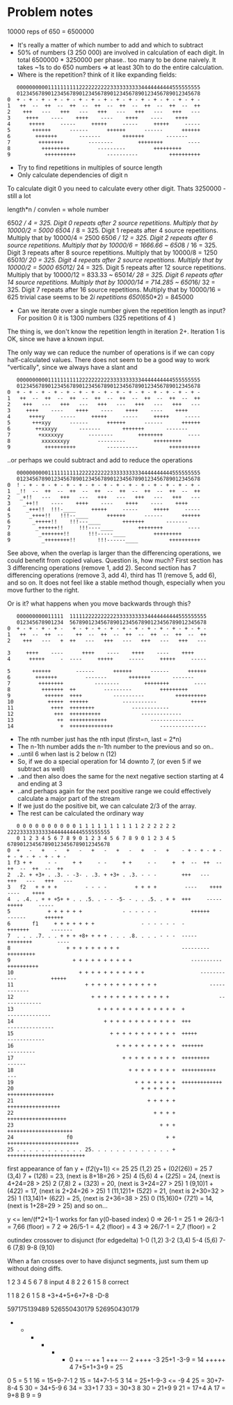 # Problem notes

10000 reps of 650 = 6500000

* It's really a matter of which number to add and which to subtract
* 50% of numbers (3 250 000) are involved in calculation of each digit. In total 6500000 * 3250000 per phase.. too many to be done naively. It takes ~1s to do 650 numbers => at least 30h to do the entire calculation.
* Where is the repetition? think of it like expanding fields:

```text
   00000000001111111111222222222233333333334444444444555555555
   01234567890123456789012345678901234567890123456789012345678
0  + - + - + - + - + - + - + - + - + - + - + - + - + - + - + -
1   ++  --  ++  --  ++  --  ++  --  ++  --  ++  --  ++  --  ++
2    +++   ---   +++   ---   +++   ---   +++   ---   +++   ---
3     ++++    ----    ++++    ----    ++++    ----    ++++    
4      +++++     -----     +++++     -----     +++++     -----
5       ++++++      ------      ++++++      ------      ++++++
6        +++++++       -------       +++++++       -------
7         ++++++++        --------        ++++++++        ----
8          +++++++++         ---------         +++++++++      
9           ++++++++++          ----------          ++++++++++
```

* Try to find repetitions in multiples of source length
* Only calculate dependencies of digit n

To calculate digit 0 you need to calculate every other digit. Thats 3250000 - still a lot

length*n / convlen = whole number

650*2 /  4 = 325. Digit 0 repeats after  2 source repetitions. Multiply that by 10000/2 = 5000
650*4 /  8 = 325. Digit 1 repeats after  4 source repetitions. Multiply that by 10000/4 = 2500
650*6 / 12 = 325. Digit 2 repeats after  6 source repetitions. Multiply that by 10000/6 = 1666.66 ~
650*8 / 16 = 325. Digit 3 repeats after  8 source repetitions. Multiply that by 10000/8 = 1250 
650*10/ 20 = 325. Digit 4 repeats after  2 source repetitions. Multiply that by 10000/2 = 5000
650*12/ 24 = 325. Digit 5 repeats after 12 source repetitions. Multiply that by 10000/12 = 833.33 ~
650*14/ 28 = 325. Digit 6 repeats after 14 source repetitions. Multiply that by 10000/14 = 714.285 ~
650*16/ 32 = 325. Digit 7 repeats after 16 source repetitions. Multiply that by 10000/16 = 625
trivial case seems to be 2*i repetitions
650*(650*2) = 845000

* Can we iterate over a single number given the repetition length as input? For position 0 it is 1300 numbers (325 repetitions of 4 )

The thing is, we don't know the repetition length in iteration 2+. Iteration 1 is OK, since we have a known input.

The only way we can reduce the number of operations is if we can copy half-calculated values. 
There does not seem to be a good way to work "vertically", since we always have a slant and 

```text
   00000000001111111111222222222233333333334444444444555555555
   01234567890123456789012345678901234567890123456789012345678
0  + - + - + - + - + - + - + - + - + - + - + - + - + - + - + -
1   ++  --  ++  --  ++  --  ++  --  ++  --  ++  --  ++  --  ++
2    +++   ---   +++   ---   +++   ---   +++   ---   +++   ---
3     ++++    ----    ++++    ----    ++++    ----    ++++    
4      ++++y     -----     +++++     -----     +++++     -----
5       +++xyy      ------      ++++++      ------      ++++++
6        ++xxxyy       -------       +++++++       -------
7         +xxxxxyy        --------        ++++++++        ----
8          xxxxxxxyy         ---------         +++++++++      
9           ++++++++++          ----------          ++++++++++
```

..or perhaps we could subtract and add to reduce the operations

```text
   00000000001111111111222222222233333333334444444444555555555
   01234567890123456789012345678901234567890123456789012345678
0  ! - + - + - + - + - + - + - + - + - + - + - + - + - + - + -
1  _!!  --  ++  --  ++  --  ++  --  ++  --  ++  --  ++  --  ++
2   _+!!   ---   +++   ---   +++   ---   +++   ---   +++   ---
3    _++!!    ----    ++++    ----    ++++    ----    ++++    
4     _+++!!  !!!-____     +++++     -----     +++++     -----
5      _++++!!   !!!--____      ++++++      ------      ++++++
6       _+++++!!    !!!---____       +++++++       -------
7        _++++++!!     !!!----____        ++++++++        ----
8         _+++++++!!      !!!-----____         +++++++++      
9          _++++++++!!       !!!------____          ++++++++++
```

See above, when the overlap is larger than the differencing operations, we could benefit from copied values. Question is, how much?
First section has 3 differencing operations (remove 1, add 2). Second section has 7 differencing operations (remove 3, add 4), third has 11 (remove 5, add 6), and so on.
It does not feel like a stable method though, especially when you move further to the right.

Or is it? what happens when you move backwards through this?

```text
   000000000011111  11111222222222233333333334444444444555555555
   012345678901234  56789012345678901234567890123456789012345678
0  + - + - + - + -   + - + - + - + - + - + - + - + - + - + - + -
1   ++  --  ++  --    ++  --  ++  --  ++  --  ++  --  ++  --  ++
2    +++   ---   +  ++   ---   +++   ---   +++   ---   +++   ---

3     ++++    ----      ++++    ----    ++++    ----    ++++    
4      +++++     -  ----     +++++     -----     +++++     -----

5       ++++++        ------      ++++++      ------      ++++++
6        +++++++         -------       +++++++       -------
7         ++++++++          --------        ++++++++        ----
8          +++++++  ++         ---------         +++++++++      
9           ++++++  ++++          ----------          ++++++++++
10           +++++  ++++++           -----------           +++++
11            ++++  ++++++++            ------------            
12             +++  ++++++++++             -------------        
13              ++  ++++++++++++              --------------    
14               +  ++++++++++++++               ---------------
```

* The nth number just has the nth input (first=n, last = 2*n)
* The n-1th number adds the n-1th number to the previous and so on..
* ..until 6 when last is 2 below n (12)
* So, if we do a special operation for 14 downto 7, (or even 5 if we subtract as well)
* ..and then also does the same for the next negative section starting at 4 and ending at 3
* ..and perhaps again for the next positive range we could effectively calculate a major part of the stream
* If we just do the positive bit, we can calculate 2/3 of the array.
* The rest can be calculated the ordinary way


```text
   0 0 0 0 0 0 0 0 0 0 1 1 1 1 1 1 1 1 1 1 2 2 2 2 2 2  222233333333334444444444555555555
   0 1 2 3 4 5 6 7 8 9 0 1 2 3 4 5 6 7 8 9 0 1 2 3 4 5  678901234567890123456789012345678
0  +   -   +   -   +   -   +   -   +   -   +   -   +    - + - + - + - + - + - + - + - + -
1 f3 + +     - -     + +     - -     + +     - -     +  +  --  ++  --  ++  --  ++  --  ++
2  .2. + +3+ . .3. - -3- . .3. + +3+ . .3. - - -        +++   ---   +++   ---   +++   ---
3   f2   + + + +         - - - -         + + + +         ----    ++++    ----    ++++    
4  . .4. . + + +5+ + . . .5. . - - -5- - . . .5. . + +  +++     -----     +++++     -----
5            + + + + + +             - - - - - -           ++++++      ------      ++++++
6       f1     + + + + + + +               - - - - - -  -       +++++++       -------
7  . . . .7. . . + + + +8+ + + + . . . .8. . . . - - -  -----        ++++++++        ----
8                  + + + + + + + + +                    ---------         +++++++++      
9                    + + + + + + + + + +                   ----------          ++++++++++
10                     + + + + + + + + + + +                  -----------           +++++
11                       + + + + + + + + + + + +                 ------------            
12                         + + + + + + + + + + + + +                -------------        
13                           + + + + + + + + + + + + +  +              --------------    
14                             + + + + + + + + + + + +  +++               ---------------
15                               + + + + + + + + + + +  +++++                ------------
16                                 + + + + + + + + + +  +++++++                 ---------
17                                   + + + + + + + + +  +++++++++                  ------
18                                     + + + + + + + +  +++++++++++                   ---
19                                       + + + + + + +  +++++++++++++                    
20                                         + + + + + +  +++++++++++++++                  
21                                           + + + + +  +++++++++++++++++                
22                                             + + + +  +++++++++++++++++++              
23                                               + + +  +++++++++++++++++++++            
24                 f0                              + +  +++++++++++++++++++++++          
25 . . . . . . . . . . . 25. . . . . . . . . . . . . +  +++++++++++++++++++++++++        
```

first appearance of fan
y + (f*2*(y+1)) <= 25
25 (1,2) 25 + (0*2*(26)) = 25
 7 (3,4) 7 + (1*2*8) = 23, (next is 8+18=26 > 25)
 4 (5,6) 4 + (2*2*5) = 24, (next is 4+24=28 > 25)
 2 (7,8) 2 + (3*2*3) = 20, (next is 3+24=27 > 25)
 1 (9,10)1 + (4*2*2) = 17, (next is 2+24=26 > 25)
 1 (11,12)1+ (5*2*2) = 21, (next is 2+30=32 > 25)
 1 (13,14)1+ (6*2*2) = 25, (next is 2+36=38 > 25)
 0 (15,16)0+ (7*2*1) = 14, (next is 1+28=29 > 25)
and so on...

y <= len/(f*2+1)-1
works for
fan y(0-based index)
0 => 26-1 = 25
1 => 26/3-1 = 7,66 (floor) = 7
2 => 26/5-1 = 4,2 (floor) = 4
3 => 26/7-1 = 2,7 (floor) = 2

outindex crossover to disjunct (for edgedelta)
1-0 (1,2)
3-2 (3,4)
5-4 (5,6)
7-6 (7,8)
9-8 (9,10)

When a fan crosses over to have disjunct segments, just sum them up without doing diffs.

1 2 3 4 5 6 7 8 input
4 8 2 2 6 1 5 8 correct

1 1 8 2 6 1 5 8
   +3+4+5+6+7+8
   -D-8

597175139489
526550430179
526950430179
+ - + - + - 0
 ++  --  ++ 1
  +++   --- 2
   ++++    -3 25+1 -3-9 = 14
    +++++   4 7+5+1+3+9 = 25


0  5 = 5
1 16 = 15+9-7-1
2 15 = 14+7-1-5
3 14 = 25+1-9-3 <= -9
4 25 = 30+7-8-4
5 30 = 34+5-9
6 34 = 33+1
7 33 = 30+3
8 30 = 21+9
9 21 = 17+4
A 17 = 9+8
B  9 = 9


